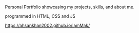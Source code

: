
Personal Portfolio showcasing my projects, skills, and about me.

programmed in HTML, CSS and JS

https://ahsankhan2002.github.io/IamMak/
